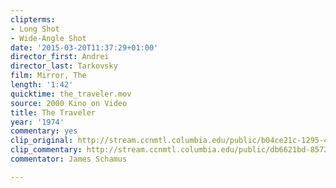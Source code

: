 ```yaml
---
clipterms:
- Long Shot
- Wide-Angle Shot
date: '2015-03-20T11:37:29+01:00'
director_first: Andrei
director_last: Tarkovsky
film: Mirror, The
length: '1:42'
quicktime: the_traveler.mov
source: 2000 Kino on Video
title: The Traveler
year: '1974'
commentary: yes
clip_original: http://stream.ccnmtl.columbia.edu/public/b04ce21c-1295-4a40-a5be-52450b0e3d35-083_mirror_FLG-mp4-aac-480w-850kbps-ffmpeg.mp4
clip_commentary: http://stream.ccnmtl.columbia.edu/public/db6621bd-8572-479c-869a-28a8292f296e-083_mirror_commentary_FLG-mp4-aac-480w-850kbps-ffmpeg.mp4
commentator: James Schamus

---
```

